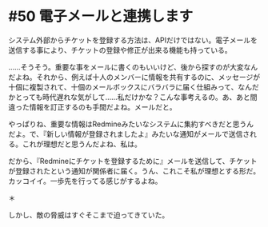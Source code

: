 # #50 電子メールと連携します


システム外部からチケットを登録する方法は、APIだけではない。電子メールを送信する事により、チケットの登録や修正が出来る機能も持っている。



……そうそう。重要な事をメールに書くのもいいけど、後から探すのが大変なんだよね。それから、例えば十人のメンバーに情報を共有するのに、メッセージが十個に複製されて、十個のメールボックスにバラバラに届く仕組みって、なんだかとっても時代遅れな気がして……私だけかな？こんな事考えるの。あ、あと間違った情報を訂正するのも手間だよね。メールだと。

やっぱりね、重要な情報はRedmineみたいなシステムに集約すべきだと思うんだよ。で、『新しい情報が登録されましたよ』みたいな通知がメールで送信される。これが理想だと思うんだよね、私は。

だから、『Redmineにチケットを登録するために』メールを送信して、チケットが登録されたという通知が関係者に届く。うん、これこそ私が理想とする形だ。カッコイイ。一歩先を行ってる感じがするよね。



＊

しかし、敵の脅威はすぐそこまで迫ってきていた。